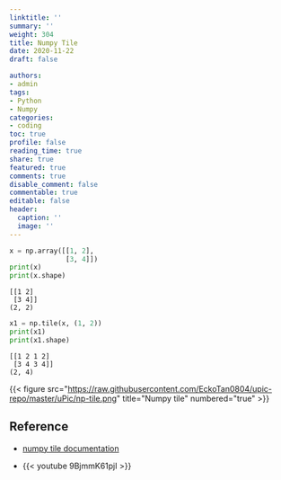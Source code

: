 ```yaml
---
linktitle: ''
summary: ''
weight: 304
title: Numpy Tile
date: 2020-11-22
draft: false

authors:
- admin
tags:
- Python
- Numpy
categories:
- coding
toc: true
profile: false
reading_time: true
share: true
featured: true
comments: true
disable_comment: false
commentable: true
editable: false
header:
  caption: ''
  image: ''
---
```


```python
x = np.array([[1, 2],
              [3, 4]])
print(x)
print(x.shape)
```

```
[[1 2]
 [3 4]]
(2, 2)
```

```python
x1 = np.tile(x, (1, 2))
print(x1)
print(x1.shape)
```

```
[[1 2 1 2]
 [3 4 3 4]]
(2, 4)
```

{{< figure src="https://raw.githubusercontent.com/EckoTan0804/upic-repo/master/uPic/np-tile.png" title="Numpy tile" numbered="true" >}}

## Reference

- [numpy tile documentation](https://numpy.org/doc/stable/reference/generated/numpy.tile.html)

- {{< youtube 9BjmmK61pjI >}}
